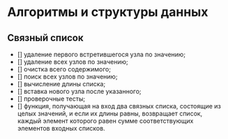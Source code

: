 # Алгоритмы и структуры данных
## Связный список
- [] удаление первого встретившегося узла по значению;
- [] удаление всех узлов по значению;
- [] очистка всего содержимого;
- [] поиск всех узлов по значению;
- [] вычисление длины списка;
- [] вставка нового узла после указанного;
- [] проверочные тесты;
- [] функция, получающая на вход два связных списка, состоящие из целых значений, и если их длины равны, возвращает список, каждый элемент которого равен сумме соответствующих элементов входных списков.
